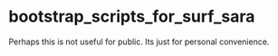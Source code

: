 # bootstrap_scripts_for_surf_sara
Perhaps this is not useful for public. Its just for personal convenience. 
